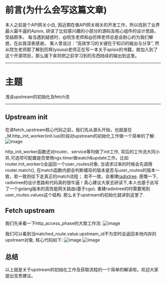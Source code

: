 # 前言(为什么会写这篇文章)
本人之前是个API网关小白, 因近期在做API网关相关的开发工作，所以找到了业界最火最牛逼的Apisix, 研读了比较感兴趣的小部分的源码及核心组件的设计思路，受益颇多。 每当遇到疑惑时，@院生老师和@厉辉老师总是会耐心的为我们解惑，在此我深表感谢。 某人曾说过：“高效学习的关键在于知识的输出与分享”, 然从院生老师那了解到厉辉(yousa)老师正在写一本关于apisix的书籍，故加入到了这个开源项目，那么接下来将把之前学习到的东西陆续的输出到这里。

---
# 主题
浅谈upstream的初始化及fetch流

---

## Upstream init
 在讲fetch_upstream核心代码之前，我们先从源头开始，也就是在_M.http_init_worker(init.lua)阶段对upstream的初始化工作做一个简单的了解:
![image](https://raw.githubusercontent.com/rockXiaofeng/apisix-book/upstream_learning/code/images/upstream_init.png)

http_init_worker函数还对router、service等均做了init工作, 背后的工作流大同小异,可选项可配置是否使用ngx.timer做watch&update工作。比如router.init_worker()会返回一个user_routes对象, 当请求过来的时候会先调用router.match(),  在match函数内部会判断缓存的版本是否与user_routes的版本一致，若一致则往下走真正的match流程； 若不一致，会重建[radixtree](https://github.com/api7/lua-resty-radixtree). 感慨一下, radixtree的设计思路和代码真的很牛逼！真心建议大家去研读下,本人也基于此写了一个golang版本的高性能网关路由(基于cgo). 重建radixtree的时需要用到user_routes.values这个结构. 那么关于upstream的初始化就讲到这里了.


## Fetch upstream
我们先来看一下http_access_phase的大致工作流:
![image](https://raw.githubusercontent.com/rockXiaofeng/apisix-book/upstream_learning/code/images/fetch_upstream.png)

我们可以看到当matched_route.value.upstream_id不为空时会返回本地内存的upstream对象, 核心代码如下:
![image](https://raw.githubusercontent.com/rockXiaofeng/apisix-book/upstream_learning/code/images/upstreams_get.png)
![image](https://raw.githubusercontent.com/rockXiaofeng/apisix-book/upstream_learning/code/images/config_get.png)

## 总结
 以上就是关于upstream的初始化工作及获取流程的一个简单的解读啦，欢迎大家提出宝贵建议。